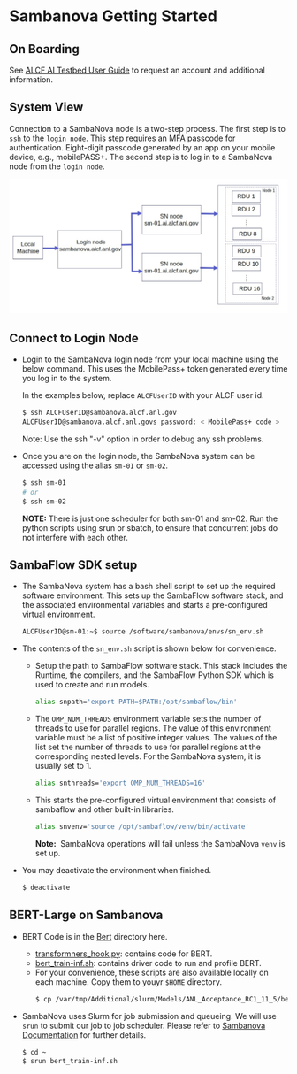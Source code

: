 # Sambanova Getting Started

## On Boarding

See [ALCF AI Testbed User Guide](https://www.alcf.anl.gov/support-center/get-started) to request an account and additional information.

## System View

Connection to a SambaNova node is a two-step process. The first step is to `ssh` to the `login node`. This step requires an MFA passcode for authentication. Eight-digit passcode generated by an app on your mobile device, e.g., mobilePASS+.
The second step is to log in to a SambaNova node from the `login node`.

![SambaNova System View](sambanova_login_new.jpg "SambaNova System View")

## Connect to Login Node

* Login to the SambaNova login node from your local machine using the below command. This uses the MobilePass+ token generated every time you log in to the system. 

    In the examples below, replace `ALCFUserID` with your ALCF user id.

    ```bash
    $ ssh ALCFUserID@sambanova.alcf.anl.gov
    ALCFUserID@sambanova.alcf.anl.govs password: < MobilePass+ code >
    ```

    Note: Use the ssh "-v" option in order to debug any ssh problems.


* Once you are on the login node, the SambaNova system can be accessed using the alias `sm-01` or `sm-02`.

    ```bash
    $ ssh sm-01
    # or
    $ ssh sm-02
    ```

    **NOTE:** There is just one scheduler for both sm-01 and sm-02. Run the python scripts using srun or sbatch, to ensure that concurrent jobs do not interfere with each other.

## SambaFlow SDK setup

* The SambaNova system has a bash shell script to set up the required software environment. This sets up the SambaFlow software stack, and the associated environmental variables and starts a pre-configured virtual environment.

    ```bash
    ALCFUserID@sm-01:~$ source /software/sambanova/envs/sn_env.sh
    ```

* The contents of the `sn_env.sh` script is shown below for convenience.

  * Setup the path to SambaFlow software stack. This stack includes the Runtime, the compilers, and the SambaFlow Python SDK which is used to create and run models.
      ```bash
      alias snpath='export PATH=$PATH:/opt/sambaflow/bin' 
      ```

  * The `OMP_NUM_THREADS` environment variable sets the number of threads to use for parallel regions. The value of this environment variable must be a list of positive integer values. The values of the list set the number of threads to use for parallel regions at the corresponding nested levels. For the SambaNova system, it is usually set to 1.
      ```bash
      alias snthreads='export OMP_NUM_THREADS=16'
      ```

  * This starts the pre-configured virtual environment that consists of sambaflow and other built-in libraries.
      ```bash
      alias snvenv='source /opt/sambaflow/venv/bin/activate' 
      ```

    **Note:**  SambaNova operations will fail unless the SambaNova `venv` is set up.

* You may deactivate the environment when finished.
    ```bash
    $ deactivate
    ```

## BERT-Large on Sambanova

* BERT Code is in the [Bert](./bert/) directory here.  
  * [transformners_hook.py](./bert/transformers_hook.py): contains code for BERT.
  * [bert_train-inf.sh](./bert//bert_train-inf.sh): contains driver code to run and profile BERT. 
  * For your convenience, these scripts are also available locally on each machine. 
    Copy them to youyr `$HOME` directory. 
    ```bash
    $ cp /var/tmp/Additional/slurm/Models/ANL_Acceptance_RC1_11_5/bert_train-inf.sh ~/
    ```

* SambaNova uses Slurm for job submission and queueing. We will use `srun` to submit our job to job scheduler. Please refer to [Sambanova Documentation](https://www.alcf.anl.gov/support/ai-testbed-userdocs/sambanova/Job-Queuing-and-Submission/index.html) for further details. 
    ```bash
    $ cd ~
    $ srun bert_train-inf.sh
    ```

<!-- * The sample output of `bert_train-inf.sh` can be found in [bert_output.txt](./bert_output.txt) -->
